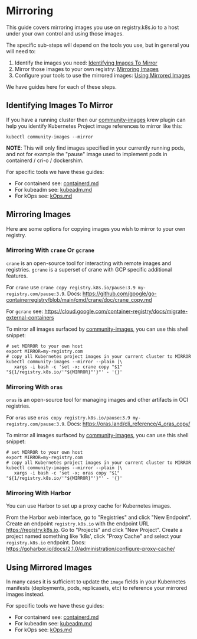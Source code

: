 # Mirroring

This guide covers mirroring images you use on registry.k8s.io
to a host under your own control and using those images.

The specific sub-steps will depend on the tools you use, but in general you will need to:

1. Identify the images you need: [Identifying Images To Mirror](#Identifying-Images-To-Mirror)
2. Mirror those images to your own registry: [Mirroring Images](#Mirroring-Images)
3. Configure your tools to use the mirrored images: [Using Mirrored Images](#Using-Mirrored-Images)

We have guides here for each of these steps.

## Identifying Images To Mirror
<!--
NOTE: Wherever possible do not duplicate external content.

Instead, link to existing official guides and merely provide a lightweight pointer here.

See: https://kubernetes.io/docs/contribute/style/content-guide/#dual-sourced-content
-->

<!--TODO: Generically identifying registry.k8s.io images in manifests / charts / addons.-->

If you have a running cluster then our [community-images] krew plugin can
help you identify Kubernetes Project image references to mirror like this:

```console
kubectl community-images --mirror
```

**NOTE**: This will only find images specified in your currently running pods,
and not for example the "pause" image used to implement pods in containerd / cri-o / dockershim.

For specific tools we have these guides:

- For containerd see: [containerd.md](./containerd.md)
- For kubeadm see: [kubeadm.md](./kubeadm.md)
- For kOps see: [kOps.md](./kOps.md)


## Mirroring Images
<!--
NOTE: Wherever possible do not duplicate external content.

Instead, link to existing official guides and merely provide a lightweight pointer here.

See: https://kubernetes.io/docs/contribute/style/content-guide/#dual-sourced-content
-->

Here are some options for copying images you wish to mirror to your own registry.

<!-- FOSS Mirroring Tools First -->

### Mirroring With `crane` Or `gcrane`

`crane` is an open-source tool for interacting with remote images and registries.
`gcrane` is a superset of crane with GCP specific additional features.

For `crane` use `crane copy registry.k8s.io/pause:3.9 my-registry.com/pause:3.9`.
Docs: https://github.com/google/go-containerregistry/blob/main/cmd/crane/doc/crane_copy.md

For `gcrane` see: https://cloud.google.com/container-registry/docs/migrate-external-containers

To mirror all images surfaced by [community-images], you can use this shell snippet:
```shell
# set MIRROR to your own host
export MIRROR=my-registry.com
# copy all Kubernetes project images in your current cluster to MIRROR
kubectl community-images --mirror --plain |\
   xargs -i bash -c 'set -x; crane copy "$1" "${1/registry.k8s.io/'"${MIRROR}"'}"' - '{}'
```

### Mirroring With `oras`

`oras` is an open-source tool for managing images and other artifacts in OCI registries.

For `oras` use `oras copy registry.k8s.io/pause:3.9 my-registry.com/pause:3.9`.
Docs: https://oras.land/cli_reference/4_oras_copy/

To mirror all images surfaced by [community-images], you can use this shell snippet:
```shell
# set MIRROR to your own host
export MIRROR=my-registry.com
# copy all Kubernetes project images in your current cluster to MIRROR
kubectl community-images --mirror --plain |\
   xargs -i bash -c 'set -x; oras copy "$1" "${1/registry.k8s.io/'"${MIRROR}"'}"' - '{}'
```


### Mirroring With Harbor

You can use Harbor to set up a proxy cache for Kubernetes images.

From the Harbor web interface, go to "Registries" and click "New Endpoint".
Create an endpoint `registry.k8s.io` with the endpoint URL https://registry.k8s.io.
Go to "Projects" and click "New Project".
Create a project named something like 'k8s', click "Proxy Cache" and select your `registry.k8s.io` endpoint.
Docs: https://goharbor.io/docs/2.1.0/administration/configure-proxy-cache/

<!-- NON-FOSS Mirroring Tools Below Here -->


## Using Mirrored Images
<!--
NOTE: Wherever possible do not duplicate external content.

Instead, link to existing official guides and merely provide a lightweight pointer here.

See: https://kubernetes.io/docs/contribute/style/content-guide/#dual-sourced-content
-->

<!--TODO: cri-o-->

In many cases it is sufficient to update the `image` fields in your
Kubernetes manifests (deployments, pods, replicasets, etc) to reference
your mirrored images instead.

For specific tools we have these guides:

- For containerd see: [containerd.md](./containerd.md)
- For kubeadm see: [kubeadm.md](./kubeadm.md)
- For kOps see: [kOps.md](./kOps.md)

[community-images]: https://github.com/kubernetes-sigs/community-images
